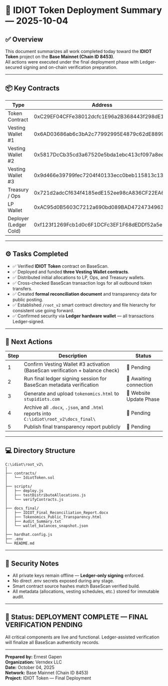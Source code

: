 # 🧠 IDIOT Token Deployment Summary — 2025-10-04

## ✅ Overview
This document summarizes all work completed today toward the **IDIOT Token** project on the **Base Mainnet (Chain ID 8453)**.  
All actions were executed under the final deployment phase with Ledger-secured signing and on-chain verification preparation.

---

## 📦 Key Contracts
| Type | Address | Status |
|------|----------|---------|
| Token Contract | 0xC29EF04CFFe38012dcfc1E96a2B368443f298dE1 | ✅ Verified |
| Vesting Wallet #1 | 0x6AD03686ab6c3bA2c77992995E4879c62dE88996 | ✅ Active |
| Vesting Wallet #2 | 0x5817DcCb35cd3a67520e5bda1ebc413cf097a8ee | ✅ Active |
| Vesting Wallet #3 | 0x9d466e39799fec7204f40133ecc0beb115813c13 | ⚠️ Pending Activation |
| Treasury / Ops | 0x721d2adcCf634f4185edE152ee98cA836CF22EA6 | ✅ Funded |
| LP Wallet | 0xAC95d0B5603C7212a690bd089BAD472473496374 | ✅ Funded |
| Deployer (Ledger Cold) | 0xf123f1269Fcb1d0c6F1DCFc3EF1F68dEDDf52a5e | ✅ Verified Owner |

---

## ⚙️ Tasks Completed
- ✅ Verified **IDIOT Token** contract on BaseScan.
- ✅ Deployed and funded **three Vesting Wallet contracts**.
- ✅ Distributed initial allocations to LP, Ops, and Treasury wallets.
- ✅ Cross-checked BaseScan transaction logs for all outbound token transfers.
- ✅ Created **formal reconciliation document** and transparency data for public posting.
- ✅ Established `/root_v2` smart contract directory and file hierarchy for consistent use going forward.
- ✅ Confirmed security via **Ledger hardware wallet** — all transactions Ledger-signed.

---

## 🧩 Next Actions
| Step | Description | Status |
|------|--------------|---------|
| 1 | Confirm Vesting Wallet #3 activation (BaseScan verification + balance check) | 🔄 Pending |
| 2 | Run final ledger signing session for BaseScan metadata verification | 🔄 Awaiting connection |
| 3 | Generate and upload `tokenomics.html` to `stupidiots.com` | 🔄 Website Update Phase |
| 4 | Archive all `.docx`, `.json`, and `.html` reports into `C:\idiot\root_v2\docs_final\` | 🔄 Pending |
| 5 | Publish final transparency report publicly | 🔄 Pending |

---

## 💻 Directory Structure
```
C:\idiot\root_v2\
│
├── contracts/
│   └── IdiotToken.sol
│
├── scripts/
│   ├── deploy.js
│   ├── testDistributeAllocations.js
│   └── verifyContracts.js
│
├── docs_final/
│   ├── IDIOT_Final_Reconciliation_Report.docx
│   ├── Tokenomics_Public_Transparency.html
│   ├── Audit_Summary.txt
│   └── wallet_balances_snapshot.json
│
├── hardhat.config.js
├── .env
└── README.md
```

---

## 🔐 Security Notes
- All private keys remain offline — **Ledger-only signing** enforced.
- No direct .env secrets exposed during any stage.
- Smart contract source hashes match BaseScan verified build.
- All metadata (allocations, vesting schedules, etc.) stored for immutable audit.

---

## 🏁 Status: DEPLOYMENT COMPLETE — FINAL VERIFICATION PENDING
All critical components are live and functional. Ledger-assisted verification will finalize all BaseScan authenticity records.

---

**Prepared by:** Ernest Gapen  
**Organization:** Verndex LLC  
**Date:** October 04, 2025  
**Network:** Base Mainnet (Chain ID 8453)  
**Project:** IDIOT Token — Final Deployment

